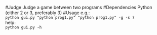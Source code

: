 #Judge
Judge a game between two programs
#Dependencies
Python (either 2 or 3, preferably 3)
#Usage
e.g.:  
	`python gui.py "python prog1.py" "python prog1.py" -g -s 7`  
help:  
	`python gui.py -h`
